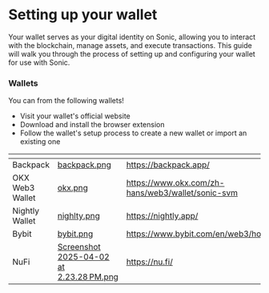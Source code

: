 # Setting up your wallet

Your wallet serves as your digital identity on Sonic, allowing you to interact with the blockchain, manage assets, and execute transactions. This guide will walk you through the process of setting up and configuring your wallet for use with Sonic.

### Wallets

You can from the following wallets!

* Visit your wallet's official website
* Download and install the browser extension
* Follow the wallet's setup process to create a new wallet or import an existing one

<table data-view="cards"><thead><tr><th></th><th data-hidden data-card-cover data-type="files"></th><th data-hidden data-card-target data-type="content-ref"></th></tr></thead><tbody><tr><td>Backpack</td><td><a href="../../.gitbook/assets/backpack.png">backpack.png</a></td><td><a href="https://backpack.app/">https://backpack.app/</a></td></tr><tr><td>OKX  Web3 Wallet</td><td><a href="../../.gitbook/assets/okx.png">okx.png</a></td><td><a href="https://www.okx.com/zh-hans/web3/wallet/sonic-svm">https://www.okx.com/zh-hans/web3/wallet/sonic-svm</a></td></tr><tr><td>Nightly Wallet</td><td><a href="../../.gitbook/assets/nighlty.png">nighlty.png</a></td><td><a href="https://nightly.app/">https://nightly.app/</a></td></tr><tr><td>Bybit</td><td><a href="../../.gitbook/assets/bybit.png">bybit.png</a></td><td><a href="https://www.bybit.com/en/web3/home">https://www.bybit.com/en/web3/home</a></td></tr><tr><td>NuFi</td><td><a href="../../.gitbook/assets/Screenshot 2025-04-02 at 2.23.28 PM.png">Screenshot 2025-04-02 at 2.23.28 PM.png</a></td><td><a href="https://nu.fi/">https://nu.fi/</a></td></tr></tbody></table>

